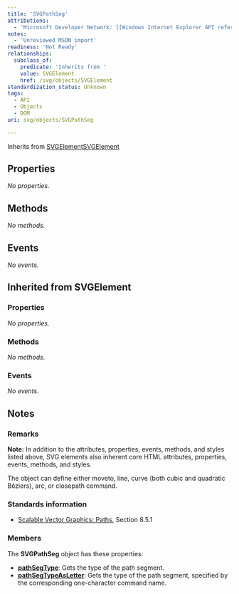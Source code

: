 ```yaml
---
title: 'SVGPathSeg'
attributions:
  - 'Microsoft Developer Network: [[Windows Internet Explorer API reference](http://msdn.microsoft.com/en-us/library/ie/hh828809%28v=vs.85%29.aspx) Article]'
notes:
  - 'Unreviewed MSDN import'
readiness: 'Not Ready'
relationships:
  subclass_of:
    predicate: 'Inherits from '
    value: SVGElement
    href: /svg/objects/SVGElement
standardization_status: Unknown
tags:
  - API
  - Objects
  - DOM
uri: svg/objects/SVGPathSeg

---
```

Inherits from [SVGElement](/svg/objects/SVGElement)[SVGElement](/svg/objects/SVGElement)

## Properties

*No properties.*

## Methods

*No methods.*

## Events

*No events.*

## Inherited from SVGElement

### Properties

*No properties.*

### Methods

*No methods.*

### Events

*No events.*

## Notes

### Remarks

**Note:** In addition to the attributes, properties, events, methods, and styles listed above, SVG elements also inherent core HTML attributes, properties, events, methods, and styles.

The object can define either moveto, line, curve (both cubic and quadratic Béziers), arc, or closepath command.

### Standards information

-   [Scalable Vector Graphics: Paths](http://go.microsoft.com/fwlink/p/?linkid=204736), Section 8.5.1

### Members

The **SVGPathSeg** object has these properties:

-   [**pathSegType**](/svg/properties/pathSegType): Gets the type of the path segment.
-   [**pathSegTypeAsLetter**](/svg/properties/pathSegTypeAsLetter): Gets the type of the path segment, specified by the corresponding one-character command name.
